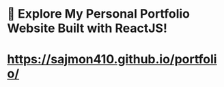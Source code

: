# 🚀 Explore My Personal Portfolio Website Built with ReactJS!
# https://sajmon410.github.io/portfolio/
